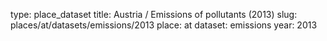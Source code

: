 type: place_dataset
title: Austria / Emissions of pollutants (2013)
slug: places/at/datasets/emissions/2013
place: at
dataset: emissions
year: 2013
